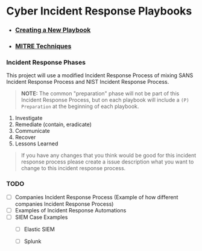 # Cyber Incident Response Playbooks

- ### [Creating a New Playbook](https://github.com/austinsonger/Cyber-Incident-Response-Playbooks/wiki/Creating-a-New-Playbook)
- ### [MITRE Techniques](https://github.com/austinsonger/Cyber-Incident-Response-Playbooks/wiki/MITRE-Techniques)


### Incident Response Phases
This project will use a modified Incident Response Process of mixing SANS Incident Response Process and NIST Incident Response Process. 

> **NOTE:** The common "preparation" phase will not be part of this Incident Response Process, but on each playbook will include a `(P) Preparation` at the beginning of each playbook.


01. Investigate
02. Remediate (contain, eradicate)
03. Communicate
04. Recover
05. Lessons Learned

> If you have any changes that you think would be good for this incident response process please create a issue description what you want to change to this incident response process. 


### TODO

- [ ] Companies Incident Response Process (Example of how different companies Incident Response Process)
- [ ] Examples of Incident Response Automations
- [ ] SIEM Case Examples
  - [ ] Elastic SIEM
  - [ ] Splunk




